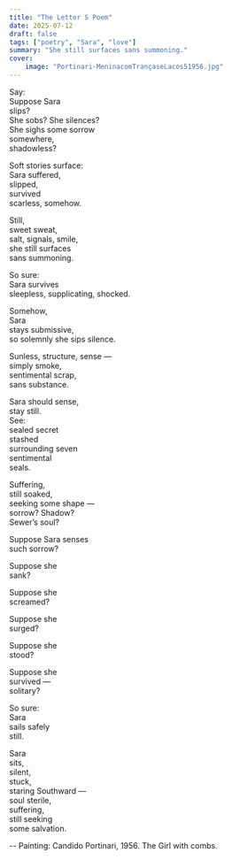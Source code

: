 ```yaml
---
title: "The Letter S Poem"
date: 2025-07-12
draft: false
tags: ["poetry", "Sara", "love"]
summary: "She still surfaces sans summoning."
cover:
    image: "Portinari-MeninacomTrançaseLacos51956.jpg"
---
```


Say:<br>
Suppose Sara<br>
slips?<br>
She sobs? She silences?<br>
She sighs some sorrow<br>
somewhere,<br>
shadowless?<br>

Soft stories surface:<br>
Sara suffered,<br>
slipped,<br>
survived <br>
scarless, somehow.<br>

Still,<br>
sweet sweat,<br>
salt, signals, smile,<br>
she still surfaces<br>
sans summoning.<br>

So sure:<br>
Sara survives<br>
sleepless, supplicating, shocked.<br>

Somehow,<br>
Sara<br>
stays submissive,<br>
so solemnly she sips silence.<br>

Sunless, structure, sense —<br>
simply smoke,<br>
sentimental scrap,<br>
sans substance.<br>

Sara should sense,<br>
stay still.<br>
See:<br>
sealed secret<br>
stashed<br>
surrounding seven<br>
sentimental<br>
seals.<br>

Suffering,<br>
still soaked,<br>
seeking some shape —<br>
sorrow? Shadow?<br>
Sewer’s soul?<br>

Suppose Sara senses<br>
such sorrow?<br>

Suppose she<br>
sank?<br>

Suppose she<br>
screamed?<br>

Suppose she<br>
surged?<br>

Suppose she<br>
stood?

Suppose she<br>
survived —<br>
solitary?<br>

So sure:<br>
Sara<br>
sails safely<br>
still.<br>

Sara<br>
sits,<br>
silent,<br>
stuck,<br>
staring Southward —<br>
soul sterile,<br>
suffering,<br>
still seeking<br>
some salvation.

--
Painting: Candido Portinari, 1956. The Girl with combs.
